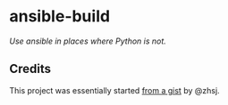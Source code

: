 # ansible-build
_Use ansible in places where Python is not._

## Credits

This project was essentially started [from a gist](https://gist.github.com/zhsj/4468be90683f6af1f30479966925de62) by @zhsj.
